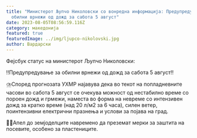 ```yaml
---
title: "Министерот Љупчо Николовски со вонредна информација: Предупредување за
  обилни врнежи од дожд за сабота 5 август"
date: 2023-08-05T08:56:59.116Z
category: македонија
featured: true
featuredImage: ../img/ljupco-nikolovski.jpg
author: Вардарски
---
```

<!--StartFragment-->

Фејсбук статус на министерот Љупчо Николовски:

‼️Предупредување за обилни врнежи од дожд за сабота 5 август‼️

⛈️Според прогнозата УХМР најавува дека во текот на попладневните часови во сабота 5 август се очекува можност од нестабилно време со пороен дожд и грмежи, наместа во форма на невреме со интензивен дожд за кратко време (над 20 л/м2 за 6 часа), силен ветер, поинтензивни електрични празнења и услови за појава на град.

👨‍🌾Апел до земјоделците навремено да преземат мерки за заштита на посевите, особено за пластениците.

<!--EndFragment-->